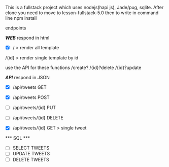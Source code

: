 This is a fullstack project which uses
nodejs(hapi js), Jade/pug, sqlite.
After clone you need to move to lesson-fullstack-5.0 then to write in command line npm install

endpoints

***WEB*** respond in html

- [x] / > render all template

/{id} > render single template by id

use the API for these functions
/create?
/{id}?delete
/{id}?update


***API*** respond in JSON

- [x] /api/tweets GET

- [x] /api/tweets POST

- [ ] /api/tweets/{id} PUT

- [ ] /api/tweets/{id} DELETE

- [x] /api/tweets/{id} GET > single tweet


*** SQL ***

- [ ] SELECT TWEETS
- [ ] UPDATE TWEETS
- [ ] DELETE TWEETS
